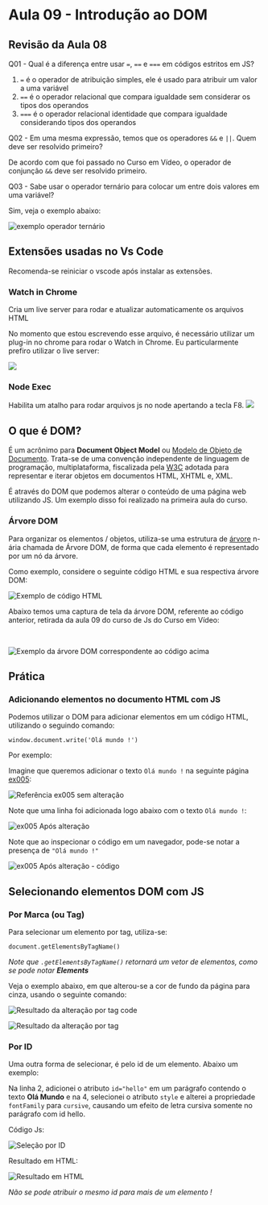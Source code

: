 # Aula 09 - Introdução ao DOM

## Revisão da Aula 08

Q01 - Qual é a diferença entre usar `=`, `==` e `===` em códigos estritos em JS?

1. `=` é o operador de atribuição simples, ele é usado para atribuir um valor a uma variável
2. `==` é o operador relacional que compara igualdade sem considerar os tipos dos operandos
3. `===` é o operador relacional identidade que compara igualdade considerando tipos dos operandos

Q02 - Em uma mesma expressão, temos que os operadores `&&` e `||`. Quem deve ser resolvido primeiro?

De acordo com que foi passado no Curso em Vídeo, o operador de conjunção `&&` deve ser resolvido primeiro.

Q03 - Sabe usar o operador ternário para colocar um entre dois valores em uma variável?

Sim, veja o exemplo abaixo:

![exemplo operador ternário](revisao03Aula08.jpg)

## Extensões usadas no Vs Code

Recomenda-se reiniciar o vscode após instalar as extensões.

### Watch in Chrome

Cria um live server para rodar e atualizar automaticamente os arquivos HTML

No momento que estou escrevendo esse arquivo, é necessário utilizar um plug-in no chrome para rodar o Watch in Chrome.
Eu particularmente prefiro utilizar o live server: <br/>

![](liveServer.jpg)

### Node Exec

Habilita um atalho para rodar arquivos js no node apertando a tecla F8.
![](nodeexec.jpg)

## O que é DOM?

É um acrônimo para **Document Object Model** ou [Modelo de Objeto de Documento](https://pt.wikipedia.org/wiki/Modelo_de_Objeto_de_Documentos). Trata-se de uma convenção independente de linguagem de programação, multiplataforma, fiscalizada pela [W3C](https://pt.wikipedia.org/wiki/W3C) adotada para representar e iterar objetos em documentos HTML, XHTML e, XML.

É através do DOM que podemos alterar o conteúdo de uma página web utilizando JS. Um exemplo disso foi realizado na primeira aula do curso.

### Árvore DOM

Para organizar os elementos / objetos, utiliza-se uma estrutura de [árvore](<https://pt.wikipedia.org/wiki/%C3%81rvore_(estrutura_de_dados)>) n-ária chamada de Árvore DOM, de forma que cada elemento é representado por um nó da árvore.

Como exemplo, considere o seguinte código HTML e sua respectiva árvore DOM:
<br/>

![Exemplo de código HTML](code-html-dom.jpg)

Abaixo temos uma captura de tela da árvore DOM, referente ao código anterior, retirada da aula 09 do curso de Js do Curso em Vídeo:

<br/>

![Exemplo da árvore DOM correspondente ao código acima](dom-arvore.jpg)

## Prática

### Adicionando elementos no documento HTML com JS

Podemos utilizar o DOM para adicionar elementos em um código HTML, utilizando o seguindo comando:

`window.document.write('Olá mundo !')`

Por exemplo:

Imagine que queremos adicionar o texto `Olá mundo !` na seguinte página [ex005](./ex005.html):

![Referência ex005 sem alteração](ex005-ref-sem-alteracao.jpg)

Note que uma linha foi adicionada logo abaixo com o texto `Olá mundo !`:

![ex005 Após alteração](ex005-ref-com-alteracao.jpg)

Note que ao inspecionar o código em um navegador, pode-se notar a presença de `"Olá mundo !"`

![ex005 Após alteração - código](ex005-ref-com-alteracao-code.jpg)

## Selecionando elementos DOM com JS

### Por Marca (ou Tag)

Para selecionar um elemento por tag, utiliza-se:

`document.getElementsByTagName()`

_Note que `.getElementsByTagName()` retornará um vetor de elementos, como se pode notar **Elements**_

Veja o exemplo abaixo, em que alterou-se a cor de fundo da página para cinza, usando o seguinte comando:

![Resultado da alteração por tag code](selecao-por-tag-code.jpg)

![Resultado da alteração por tag](selecao-por-tag.jpg)

### Por ID

Uma outra forma de selecionar, é pelo id de um elemento. Abaixo um exemplo:

Na linha 2, adicionei o atributo `id="hello"` em um parágrafo contendo o texto **Olá Mundo** e na 4, selecionei o atributo `style` e alterei a propriedade `fontFamily` para `cursive`, causando um efeito de letra cursiva somente no parágrafo com id hello.

Código Js:

![Seleção por ID](selecao-por-id.jpg)

Resultado em HTML:

![Resultado em HTML](selecao-por-id-resultado)

_Não se pode atribuir o mesmo id para mais de um elemento !_

